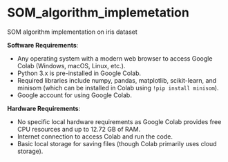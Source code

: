 # SOM_algorithm_implemetation
SOM algorithm implementation on iris dataset

**Software Requirements**:  
- Any operating system with a modern web browser to access Google Colab (Windows, macOS, Linux, etc.).
- Python 3.x is pre-installed in Google Colab.
- Required libraries include numpy, pandas, matplotlib, scikit-learn, and minisom (which can be installed in Colab using `!pip install minisom`).
- Google account for using Google Colab.

**Hardware Requirements**:  
- No specific local hardware requirements as Google Colab provides free CPU resources and up to 12.72 GB of RAM.
- Internet connection to access Colab and run the code.
- Basic local storage for saving files (though Colab primarily uses cloud storage).

